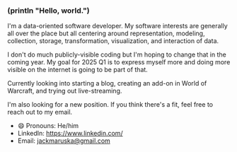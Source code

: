 ### (println "Hello, world.")

I'm a data-oriented software developer. My software interests are
generally all over the place but all centering around representation,
modeling, collection, storage, transformation, visualization, and
interaction of data.

I don't do much publicly-visible coding but I'm hoping to change that
in the coming year. My goal for 2025 Q1 is to express myself more and 
doing more visible on the internet is going to be part of that.

Currently looking into starting a blog, creating an add-on in 
World of Warcraft, and trying out live-streaming.

I'm also looking for a new position. If you think there's a fit, feel 
free to reach out to my email.

- 😄 Pronouns: He/him
- LinkedIn: https://www.linkedin.com/
- Email: jackmaruska@gmail.com

<!--
**johnmaruska/johnmaruska** is a ✨ _special_ ✨ repository because its `README.md` (this file) appears on your GitHub profile.

Here are some ideas to get you started:

- 🔭 I’m currently working on ...
- 🌱 I’m currently learning ...
- 👯 I’m looking to collaborate on ...
- 🤔 I’m looking for help with ...
- 💬 Ask me about ...
- 📫 How to reach me: ...
- 😄 Pronouns: ...
- ⚡ Fun fact: ...
-->
